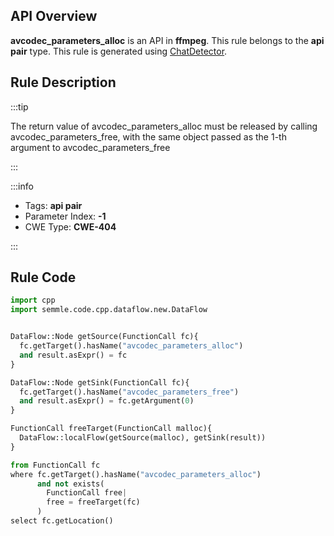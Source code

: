 ---
---


## API Overview
**avcodec_parameters_alloc** is an API in **ffmpeg**. This rule belongs to the **api pair** type. This rule is generated using [ChatDetector](../../tools/ChatDetector).
## Rule Description

:::tip

The return value of avcodec_parameters_alloc must be released by calling avcodec_parameters_free, with the same object passed as the 1-th argument to avcodec_parameters_free

:::

:::info

- Tags: **api pair**
- Parameter Index: **-1**
- CWE Type: **CWE-404**

:::

## Rule Code
```python
import cpp
import semmle.code.cpp.dataflow.new.DataFlow


DataFlow::Node getSource(FunctionCall fc){
  fc.getTarget().hasName("avcodec_parameters_alloc")
  and result.asExpr() = fc
}

DataFlow::Node getSink(FunctionCall fc){
  fc.getTarget().hasName("avcodec_parameters_free")
  and result.asExpr() = fc.getArgument(0)
}

FunctionCall freeTarget(FunctionCall malloc){
  DataFlow::localFlow(getSource(malloc), getSink(result))
}

from FunctionCall fc
where fc.getTarget().hasName("avcodec_parameters_alloc")
      and not exists(
        FunctionCall free| 
        free = freeTarget(fc)
      )
select fc.getLocation()

```